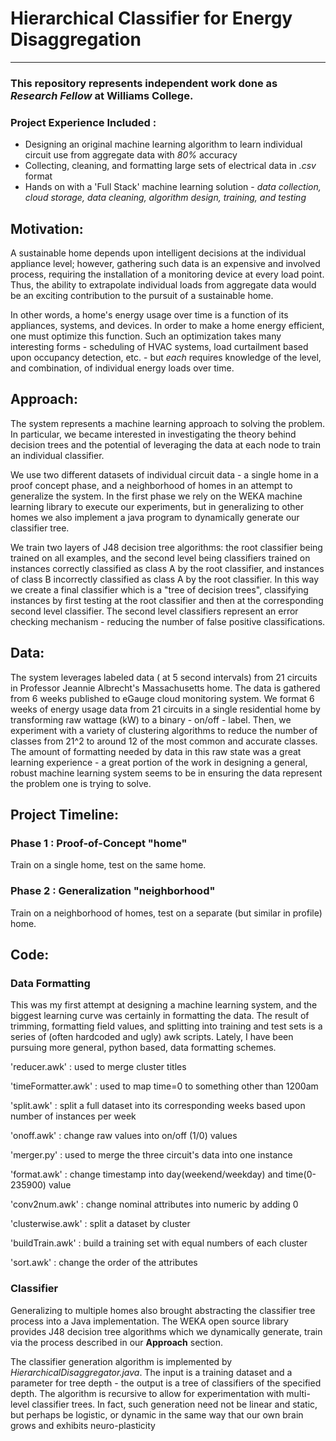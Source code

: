 # Hierarchical Classifier for Energy Disaggregation
----
### This repository represents independent work done as _Research Fellow_ at **Williams College**.     
### Project Experience Included : 
  * Designing an original machine learning algorithm to learn individual circuit use from aggregate data with _80%_ accuracy
  * Collecting, cleaning, and formatting large sets of electrical data in *.csv* format
  * Hands on with a 'Full Stack' machine learning solution - _data collection, cloud storage, data cleaning, algorithm design, training, and testing_ 

## Motivation: 

A sustainable home depends upon intelligent decisions at the individual appliance level; however, gathering such data is an expensive and involved process, requiring the installation of a monitoring device at every load point. Thus, the ability to extrapolate individual loads from aggregate data would be an exciting contribution to the pursuit of a sustainable home. 

In other words, a home's energy usage over time is a function of its appliances, systems, and devices. In order to make a home energy efficient, one must optimize this function. Such an optimization takes many interesting forms - scheduling of HVAC systems, load curtailment based upon occupancy detection, etc. - but *each* requires knowledge of the level, and combination, of individual energy loads over time.  

## Approach:

The system represents a machine learning approach to solving the problem. In particular, we became interested in investigating the theory behind decision trees and the potential of leveraging the data at each node to train an individual classifier.

We use two different datasets of individual circuit data - a single home in a proof concept phase, and a neighborhood of homes in an attempt to generalize the system. In the first phase we rely on the WEKA machine learning library to execute our experiments, but in generalizing to other homes we also implement a java program to dynamically generate our classifier tree. 

We train two layers of J48 decision tree algorithms: the root classifier being trained on all examples, and the second level being classifiers trained on instances correctly classified as class A by the root classifier, and instances of class B incorrectly classified as class A by the root classifier. In this way we create a final classifier which is a "tree of decision trees", classifying instances by first testing at the root classifier and then at the corresponding second level classifier. The second level classifiers represent an error checking mechanism - reducing the number of false positive classifications.   

## Data:
The system leverages labeled data ( at 5 second intervals) from 21 circuits in Professor Jeannie Albrecht's Massachusetts home. The data is gathered from 6 weeks published to eGauge cloud monitoring system. We format 6 weeks of energy usage data from 21 circuits in a single residential home by transforming raw wattage (kW) to a binary - on/off - label. Then, we experiment with a variety of clustering algorithms to reduce the number of classes from 21^2 to around 12 of the most common and accurate classes. The amount of formatting needed by data in this raw state was a great learning experience - a great portion of the work in designing a general, robust machine learning system seems to be in ensuring the data represent the problem one is trying to solve. 

## Project Timeline:

### Phase 1 : Proof-of-Concept "home"

Train on a single home, test on the same home. 

### Phase 2 : Generalization "neighborhood"

Train on a neighborhood of homes, test on a separate (but similar in profile) home.

## Code: 

### Data Formatting 
This was my first attempt at designing a machine learning system, and the biggest learning curve was certainly in formatting the data. The result of trimming, formatting field values, and splitting into training and test sets is a series of (often hardcoded and ugly) awk scripts. Lately, I have been pursuing more general, python based, data formatting schemes.

'reducer.awk' : used to merge cluster titles 

'timeFormatter.awk' : used to map time=0 to something other than 1200am

'split.awk' : split a full dataset into its corresponding weeks based upon number of instances per week

'onoff.awk' : change raw values into on/off (1/0) values 

'merger.py' : used to merge the three circuit's data into one instance

'format.awk' : change timestamp into day(weekend/weekday) and time(0-235900) value

'conv2num.awk' : change nominal attributes into numeric by adding 0

'clusterwise.awk' : split a dataset by cluster

'buildTrain.awk' : build a training set with equal numbers of each cluster

'sort.awk' : change the order of the attributes

### Classifier 
Generalizing to multiple homes also brought abstracting the classifier tree process into a Java implementation. The WEKA open source library provides J48 decision tree algorithms which we dynamically generate, train via the process described in our **Approach** section. 

The classifier generation algorithm is implemented by *HierarchicalDisaggregator.java*. The input is a training dataset and a parameter for tree depth - the output is a tree of classifiers of the specified depth. The algorithm is recursive to allow for experimentation with multi-level classifier trees. In fact, such generation need not be linear and static, but perhaps be logistic, or dynamic in the same way that our own brain grows and exhibits neuro-plasticity 
